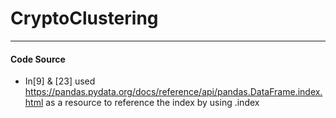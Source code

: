 # CryptoClustering
-----------------------------
#### Code Source
* In[9] & [23] used https://pandas.pydata.org/docs/reference/api/pandas.DataFrame.index.html as a resource to reference the index by using .index
